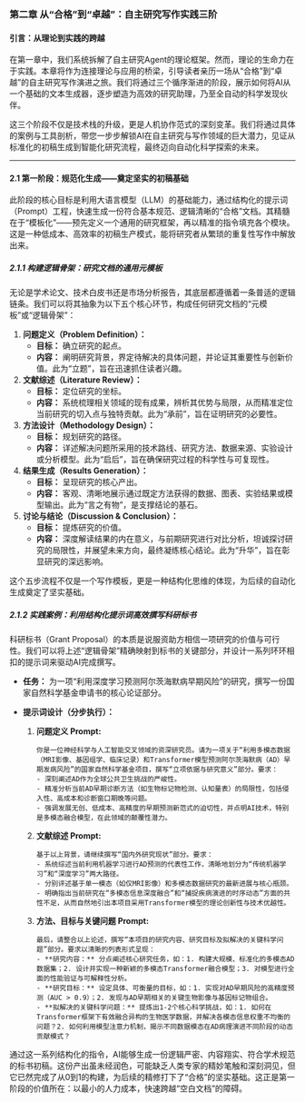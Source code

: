 



### 第二章 从“合格”到“卓越”：自主研究写作实践三阶

#### 引言：从理论到实践的跨越

在第一章中，我们系统拆解了自主研究Agent的理论框架。然而，理论的生命力在于实践。本章将作为连接理论与应用的桥梁，引导读者亲历一场从“合格”到“卓越”的自主研究写作演进之旅。我们将通过三个循序渐进的阶段，展示如何将AI从一个基础的文本生成器，逐步塑造为高效的研究助理，乃至全自动的科学发现伙伴。

这三个阶段不仅是技术栈的升级，更是人机协作范式的深刻变革。我们将通过具体的案例与工具剖析，带您一步步解锁AI在自主研究与写作领域的巨大潜力，见证从标准化的初稿生成到智能化研究流程，最终迈向自动化科学探索的未来。

---

#### 2.1 第一阶段：规范化生成——奠定坚实的初稿基础

此阶段的核心目标是利用大语言模型（LLM）的基础能力，通过结构化的提示词（Prompt）工程，快速生成一份符合基本规范、逻辑清晰的“合格”文档。其精髓在于“模板化”——预先定义一个通用的研究框架，再以精准的指令填充各个模块。这是一种低成本、高效率的初稿生产模式，能将研究者从繁琐的重复性写作中解放出来。

##### 2.1.1 构建逻辑骨架：研究文档的通用元模板

无论是学术论文、技术白皮书还是市场分析报告，其底层都遵循着一条普适的逻辑链条。我们可以将其抽象为以下五个核心环节，构成任何研究文档的“元模板”或“逻辑骨架”：

1.  **问题定义（Problem Definition）：**
    *   **目标：** 确立研究的起点。
    *   **内容：** 阐明研究背景，界定待解决的具体问题，并论证其重要性与创新价值。此为“立题”，旨在迅速抓住读者兴趣。
2.  **文献综述（Literature Review）：**
    *   **目标：** 定位研究的坐标。
    *   **内容：** 系统梳理相关领域的现有成果，辨析其优势与局限，从而精准定位当前研究的切入点与独特贡献。此为“承前”，旨在证明研究的必要性。
3.  **方法设计（Methodology Design）：**
    *   **目标：** 规划研究的路径。
    *   **内容：** 详述解决问题所采用的技术路线、研究方法、数据来源、实验设计或分析模型。此为“启后”，旨在确保研究过程的科学性与可复现性。
4.  **结果生成（Results Generation）：**
    *   **目标：** 呈现研究的核心产出。
    *   **内容：** 客观、清晰地展示通过既定方法获得的数据、图表、实验结果或模型输出。此为“言之有物”，是支撑结论的基石。
5.  **讨论与结论（Discussion & Conclusion）：**
    *   **目标：** 提炼研究的价值。
    *   **内容：** 深度解读结果的内在意义，与前期研究进行对比分析，坦诚探讨研究的局限性，并展望未来方向，最终凝练核心结论。此为“升华”，旨在彰显研究的深远影响。

这个五步流程不仅是一个写作模板，更是一种结构化思维的体现，为后续的自动化生成奠定了坚实基础。

##### 2.1.2 实践案例：利用结构化提示词高效撰写科研标书

科研标书（Grant Proposal）的本质是说服资助方相信一项研究的价值与可行性。我们可以将上述“逻辑骨架”精确映射到标书的关键部分，并设计一系列环环相扣的提示词来驱动AI完成撰写。

*   **任务：** 为一项“利用深度学习预测阿尔茨海默病早期风险”的研究，撰写一份国家自然科学基金申请书的核心论证部分。

*   **提示词设计（分步执行）：**

    1.  **问题定义 Prompt:**
        ```
        你是一位神经科学与人工智能交叉领域的资深研究员。请为一项关于“利用多模态数据（MRI影像、基因组学、临床记录）和Transformer模型预测阿尔茨海默病（AD）早期发病风险”的国家自然科学基金项目，撰写“立项依据与研究意义”部分。要求：
        - 深刻阐述AD作为全球公共卫生挑战的严峻性。
        - 精准分析当前AD早期诊断方法（如生物标记物检测、认知量表）的局限性，包括侵入性、高成本和诊断窗口期晚等问题。
        - 强调发展无创、低成本、高精度的早期预测新范式的迫切性，并点明AI技术，特别是多模态融合模型，在此领域的颠覆性潜力。
        ```
    2.  **文献综述 Prompt:**
        ```
        基于以上背景，请继续撰写“国内外研究现状”部分。要求：
        - 系统综述当前利用机器学习进行AD预测的代表性工作，清晰地划分为“传统机器学习”和“深度学习”两大路径。
        - 分别评述基于单一模态（如仅MRI影像）和多模态数据研究的最新进展与核心瓶颈。
        - 明确指出当前研究在“多模态信息深度融合”和“捕捉疾病演进的时序动态”方面的共性不足，从而自然地引出本项目采用Transformer模型的理论创新性与技术优越性。
        ```
    3.  **方法、目标与关键问题 Prompt:**
        ```
        最后，请整合以上论述，撰写“本项目的研究内容、研究目标及拟解决的关键科学问题”部分。要求以清晰的列表形式呈现：
        - **研究内容：** 分点阐述核心研究任务，如：1. 构建大规模、标准化的多模态AD数据集；2. 设计并实现一种新颖的多模态Transformer融合模型；3. 对模型进行全面的性能验证与可解释性分析。
        - **研究目标：** 设定具体、可衡量的目标，如：1. 实现对AD早期风险的高精度预测（AUC > 0.9）；2. 发现与AD早期相关的关键生物影像与基因标记物组合。
        - **拟解决的关键科学问题：** 提炼出1-2个核心科学挑战，如：1. 如何在Transformer框架下有效融合异构的生物医学数据，并解决各模态信息权重不均衡的问题？2. 如何利用模型注意力机制，揭示不同数据模态在AD病理演进不同阶段的动态贡献模式？
        ```

通过这一系列结构化的指令，AI能够生成一份逻辑严密、内容翔实、符合学术规范的标书初稿。这份产出虽未经润色，可能缺乏人类专家的精妙笔触和深刻洞见，但它已然完成了从0到1的构建，为后续的精修打下了“合格”的坚实基础。这正是第一阶段的价值所在：以最小的人力成本，快速跨越“空白文档”的障碍。